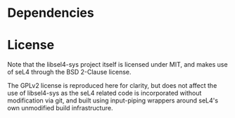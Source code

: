 # Dependencies

# License

Note that the libsel4-sys project itself is licensed under MIT,
and makes use of seL4 through the BSD 2-Clause license.

The GPLv2 license is reproduced here for clarity, but does not
affect the use of libsel4-sys as the seL4 related code is incorporated
without modification via git, and built using input-piping wrappers
around seL4's own unmodified build infrastructure.
